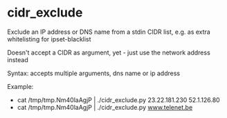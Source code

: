 # cidr_exclude
Exclude an IP address or DNS name from a stdin CIDR list, e.g. as extra whitelisting for ipset-blacklist

Doesn't accept a CIDR as argument, yet - just use the network address instead

Syntax: accepts multiple arguments, dns name or ip address

Example:
* cat /tmp/tmp.Nm40laAgjP | ./cidr_exclude.py 23.22.181.230 52.1.126.80
* cat /tmp/tmp.Nm40laAgjP | ./cidr_exclude.py www.telenet.be
